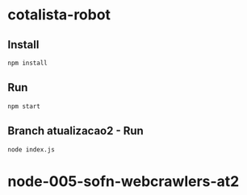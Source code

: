 # cotalista-robot

Install
-----

``npm install``

Run
-----

``npm start``

Branch atualizacao2 - Run
-----

``node index.js``
# node-005-sofn-webcrawlers-at2
